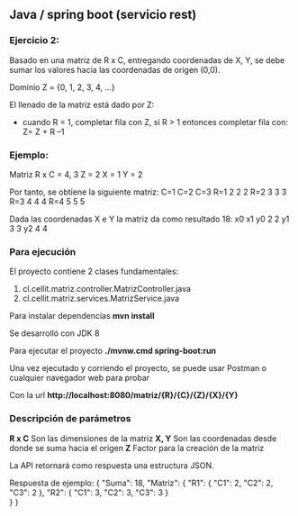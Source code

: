## Java / spring boot (servicio rest)

  
### Ejercicio 2:

Basado en una matriz de R x C, entregando coordenadas de X, Y, se debe sumar los valores hacia las coordenadas de origen (0,0).

Dominio Z = {0, 1, 2, 3, 4, …}  

El llenado de la matriz está dado por Z:

* cuando R = 1, completar fila con Z, si R > 1 entonces completar fila con: Z= Z + R –1

### Ejemplo:
Matriz R x C = 4, 3
Z = 2
X = 1
Y = 2

Por tanto, se obtiene la siguiente matriz:
		  C=1	C=2		C=3
R=1 	2 			2 			2
R=2 	3 			3 			3
R=3 	4 			4 			4
R=4 	5 			5 			5

Dada las coordenadas X e Y la matriz da como resultado 18:
			x0	x1
y0 		2 		2
y1 		3 		3
y2 		4 		4

### Para ejecución

El proyecto contiene 2 clases fundamentales:
1. cl.cellit.matriz.controller.MatrizController.java
1. cl.cellit.matriz.services.MatrizService.java

Para instalar dependencias 
**mvn install**

Se desarrolló con JDK 8

Para ejecutar el proyecto 
**./mvnw.cmd spring-boot:run**
 

Una vez ejecutado y corriendo el proyecto, se puede usar Postman o cualquier navegador web para probar

Con la url **http://localhost:8080/matriz/{R}/{C}/{Z}/{X}/{Y}**

### Descripción de parámetros
**R x C**	Son las dimensiones de la matriz
**X, Y** 	Son las coordenadas desde donde se suma hacia el origen
**Z**			Factor para la creación de la matriz

La API retornará como respuesta una estructura JSON.

Respuesta de ejemplo:
{
  "Suma": 18,
  "Matriz": {
    "R1": { "C1": 2, "C2": 2, "C3": 2  },
    "R2": { "C1": 3, "C2": 3, "C3": 3  }    
  }
}